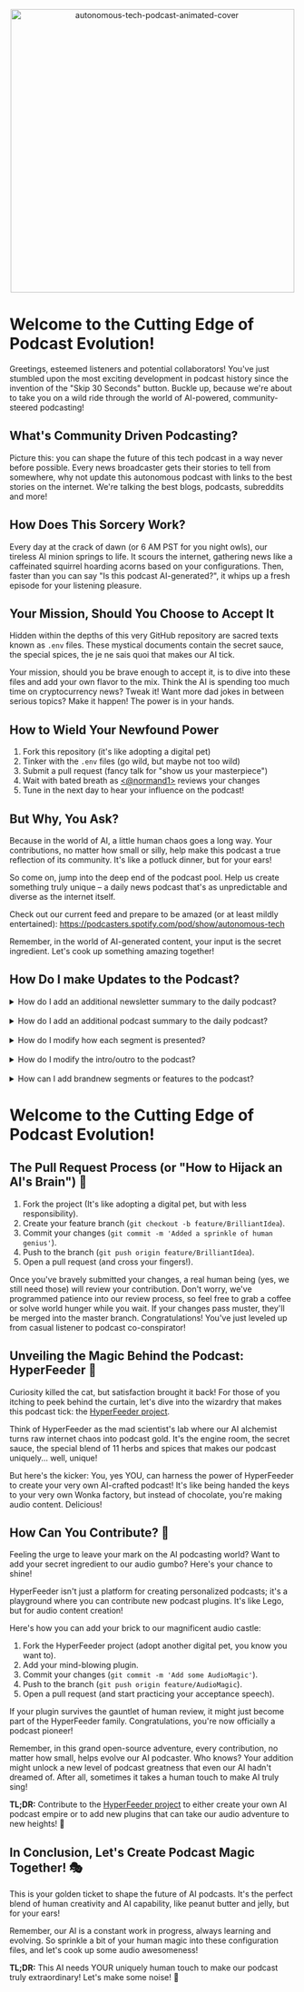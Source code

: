 <p align="center">
  <img src="_readmeMedia/autonomous-tech-podcast-animated-cover.gif" alt="autonomous-tech-podcast-animated-cover" width="500" />
</p>

# Welcome to the Cutting Edge of Podcast Evolution!

Greetings, esteemed listeners and potential collaborators! You've just stumbled upon the most exciting development in podcast history since the invention of the "Skip 30 Seconds" button. Buckle up, because we're about to take you on a wild ride through the world of AI-powered, community-steered podcasting!

## What's Community Driven Podcasting?

Picture this: you can shape the future of this tech podcast in a way never before possible. Every news broadcaster gets their stories to tell from somewhere, why not update this autonomous podcast with links to the best stories on the internet. We're talking the best blogs, podcasts, subreddits and more!

## How Does This Sorcery Work?

Every day at the crack of dawn (or 6 AM PST for you night owls), our tireless AI minion springs to life. It scours the internet, gathering news like a caffeinated squirrel hoarding acorns based on your configurations. Then, faster than you can say "Is this podcast AI-generated?", it whips up a fresh episode for your listening pleasure.

## Your Mission, Should You Choose to Accept It

Hidden within the depths of this very GitHub repository are sacred texts known as `.env` files. These mystical documents contain the secret sauce, the special spices, the je ne sais quoi that makes our AI tick.

Your mission, should you be brave enough to accept it, is to dive into these files and add your own flavor to the mix. Think the AI is spending too much time on cryptocurrency news? Tweak it! Want more dad jokes in between serious topics? Make it happen! The power is in your hands.

## How to Wield Your Newfound Power

1. Fork this repository (it's like adopting a digital pet)
2. Tinker with the `.env` files (go wild, but maybe not too wild)
3. Submit a pull request (fancy talk for "show us your masterpiece")
4. Wait with bated breath as [<@normand1>](https://github.com/normand1) reviews your changes
5. Tune in the next day to hear your influence on the podcast!

## But Why, You Ask?

Because in the world of AI, a little human chaos goes a long way. Your contributions, no matter how small or silly, help make this podcast a true reflection of its community. It's like a potluck dinner, but for your ears!

So come on, jump into the deep end of the podcast pool. Help us create something truly unique – a daily news podcast that's as unpredictable and diverse as the internet itself.

Check out our current feed and prepare to be amazed (or at least mildly entertained):
https://podcasters.spotify.com/pod/show/autonomous-tech

Remember, in the world of AI-generated content, your input is the secret ingredient. Let's cook up something amazing together!
## How Do I make Updates to the Podcast?

<details>
<summary>How do I add an additional newsletter summary to the daily podcast?</summary>
<br>
To add a new newsletter to be scraped for each daily podcast you can modify the `NEWSLETTER_RSS_FEEDS` variable in the <a href="https://github.com/normand1/autonomous-tech-podcast/blob/master/.env.datasource">.env.datasource</a> file. For substack newsletters you just need to add `/feed` to the end of the url to reference the RSS feed for that newsletter and add it to the end of the list.
</details>
<br>
<details>
<summary>How do I add an additional podcast summary to the daily podcast?</summary>
<br>
To add a new podcast feed to be scraped for each daily podcast you can modify the `PODCAST_FEEDS` variable in the <a href="https://github.com/normand1/autonomous-tech-podcast/blob/master/.env.datasource">.env.datasource</a> file. 
</details>
</br>
<details>
<summary>How do I modify how each segment is presented?</summary>
<br>
The Prompt for each segment is contained in the <a href="https://github.com/normand1/autonomous-tech-podcast/blob/master/.env.writer">.env.writer</a> file. This prompt is currently passed the summary text for each story. This prompt can be used to add some flavor to the podcast beyond just summarizing the story.
</details>
</br>
<details>
<summary>How do I modify the intro/outro to the podcast?</summary>
<br>
The Prompt for the intro is contained in the <a href="https://github.com/normand1/autonomous-tech-podcast/blob/master/.env.intro">.env.intro</a> file. And the prompt for the outro is contained in the <a href="https://github.com/normand1/autonomous-tech-podcast/blob/master/.env.outro">.env.outro</a> file.
</details>
</br>
<details>
<summary>How can I add brandnew segments or features to the podcast?</summary>
<br>
The project is under very active development and we'd very much appreciate additional help building out these new features by contributing to the HyperFeeder OpenSource project being used to generate this daily podcast: <a href="https://github.com/normand1/HyperFeeder">https://github.com/normand1/HyperFeeder</a>
</details>

# Welcome to the Cutting Edge of Podcast Evolution!

## The Pull Request Process (or "How to Hijack an AI's Brain") 🔄

1. Fork the project (It's like adopting a digital pet, but with less responsibility).
2. Create your feature branch (`git checkout -b feature/BrilliantIdea`).
3. Commit your changes (`git commit -m 'Added a sprinkle of human genius'`).
4. Push to the branch (`git push origin feature/BrilliantIdea`).
5. Open a pull request (and cross your fingers!).

Once you've bravely submitted your changes, a real human being (yes, we still need those) will review your contribution. Don't worry, we've programmed patience into our review process, so feel free to grab a coffee or solve world hunger while you wait. If your changes pass muster, they'll be merged into the master branch. Congratulations! You've just leveled up from casual listener to podcast co-conspirator!

## Unveiling the Magic Behind the Podcast: HyperFeeder 💫

Curiosity killed the cat, but satisfaction brought it back! For those of you itching to peek behind the curtain, let's dive into the wizardry that makes this podcast tick: the [HyperFeeder project](https://github.com/normand1/HyperFeeder).

Think of HyperFeeder as the mad scientist's lab where our AI alchemist turns raw internet chaos into podcast gold. It's the engine room, the secret sauce, the special blend of 11 herbs and spices that makes our podcast uniquely... well, unique!

But here's the kicker: You, yes YOU, can harness the power of HyperFeeder to create your very own AI-crafted podcast! It's like being handed the keys to your very own Wonka factory, but instead of chocolate, you're making audio content. Delicious!

## How Can You Contribute? 🧩

Feeling the urge to leave your mark on the AI podcasting world? Want to add your secret ingredient to our audio gumbo? Here's your chance to shine!

HyperFeeder isn't just a platform for creating personalized podcasts; it's a playground where you can contribute new podcast plugins. It's like Lego, but for audio content creation!

Here's how you can add your brick to our magnificent audio castle:

1. Fork the HyperFeeder project (adopt another digital pet, you know you want to).
2. Add your mind-blowing plugin.
3. Commit your changes (`git commit -m 'Add some AudioMagic'`).
4. Push to the branch (`git push origin feature/AudioMagic`).
5. Open a pull request (and start practicing your acceptance speech).

If your plugin survives the gauntlet of human review, it might just become part of the HyperFeeder family. Congratulations, you're now officially a podcast pioneer!

Remember, in this grand open-source adventure, every contribution, no matter how small, helps evolve our AI podcaster. Who knows? Your addition might unlock a new level of podcast greatness that even our AI hadn't dreamed of. After all, sometimes it takes a human touch to make AI truly sing!

**TL;DR:** Contribute to the [HyperFeeder project](https://github.com/normand1/HyperFeeder) to either create your own AI podcast empire or to add new plugins that can take our audio adventure to new heights! 🚀

## In Conclusion, Let's Create Podcast Magic Together! 🎭

This is your golden ticket to shape the future of AI podcasts. It's the perfect blend of human creativity and AI capability, like peanut butter and jelly, but for your ears!

Remember, our AI is a constant work in progress, always learning and evolving. So sprinkle a bit of your human magic into these configuration files, and let's cook up some audio awesomeness!

**TL;DR:** This AI needs YOUR uniquely human touch to make our podcast truly extraordinary! Let's make some noise! 🥳